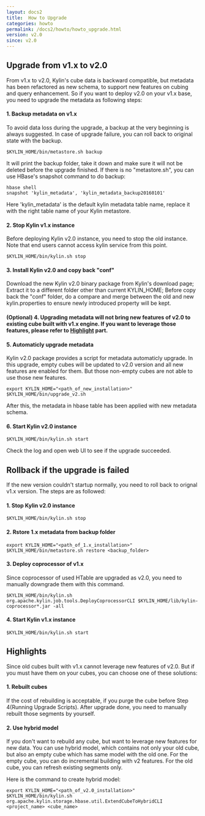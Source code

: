 ```yaml
---
layout: docs2
title:  How to Upgrade
categories: howto
permalink: /docs2/howto/howto_upgrade.html
version: v2.0
since: v2.0
---
```


## Upgrade from v1.x to v2.0 

From v1.x to v2.0, Kylin's cube data is backward compatible, but metadata has been refactored as new schema, to support new features on cubing and query enhancement. So if you want to deploy v2.0 on your v1.x base, you need to upgrade the metadata as following steps:

#### 1. Backup metadata on v1.x
To avoid data loss during the upgrade, a backup at the very beginning is always suggested. In case of upgrade failure, you can roll back to original state with the backup.

```
$KYLIN_HOME/bin/metastore.sh backup
``` 
It will print the backup folder, take it down and make sure it will not be deleted before the upgrade finished. If there is no "metastore.sh", you can use HBase's snapshot command to do backup:

```
hbase shell
snapshot 'kylin_metadata', 'kylin_metadata_backup20160101'
```
Here 'kylin_metadata' is the default kylin metadata table name, replace it with the right table name of your Kylin metastore.

#### 2. Stop Kylin v1.x instance
Before deploying Kylin v2.0 instance, you need to stop the old instance. Note that end users cannot access kylin service from this point.

```
$KYLIN_HOME/bin/kylin.sh stop
```
#### 3. Install Kylin v2.0 and copy back "conf"
Download the new Kylin v2.0 binary package from Kylin's download page; Extract it to a different folder other than current KYLIN_HOME; Before copy back the "conf" folder, do a compare and merge between the old and new kylin.properties to ensure newly introduced property will be kept.

#### (Optional) 4. Upgrading metadata will not bring new features of v2.0 to existing cube built with v1.x engine. If you want to leverage those features, please refer to [Highlight]() part.

#### 5. Automaticly upgrade metadata
Kylin v2.0 package provides a script for metadata automaticly upgrade. In this upgrade, empty cubes will be updated to v2.0 version and all new features are enabled for them. But those non-empty cubes are not able to use those new features.

```
export KYLIN_HOME="<path_of_new_installation>"
$KYLIN_HOME/bin/upgrade_v2.sh
```
After this, the metadata in hbase table has been applied with new metadata schema.

#### 6. Start Kylin v2.0 instance
```
$KYLIN_HOME/bin/kylin.sh start
```
Check the log and open web UI to see if the upgrade succeeded.

## Rollback if the upgrade is failed
If the new version couldn't startup normally, you need to roll back to orignal v1.x version. The steps are as followed:

#### 1. Stop Kylin v2.0 instance

```
$KYLIN_HOME/bin/kylin.sh stop
```
#### 2. Rstore 1.x metadata from backup folder

```
export KYLIN_HOME="<path_of_1.x_installation>"
$KYLIN_HOME/bin/metastore.sh restore <backup_folder>
``` 
#### 3. Deploy coprocessor of v1.x
Since coprocessor of used HTable are upgraded as v2.0, you need to manually downgrade them with this command.

```
$KYLIN_HOME/bin/kylin.sh org.apache.kylin.job.tools.DeployCoprocessorCLI $KYLIN_HOME/lib/kylin-coprocessor*.jar -all
```

#### 4. Start Kylin v1.x instance
 
```
$KYLIN_HOME/bin/kylin.sh start
```

## Highlights
Since old cubes built with v1.x cannot leverage new features of v2.0. But if you must have them on your cubes, you can choose one of these solutions:
#### 1. Rebuilt cubes
If the cost of rebuilding is acceptable, if you purge the cube before Step 4(Running Upgrade Scripts). After upgrade done, you need to manually rebuilt those segments by yourself.
#### 2. Use hybrid model
If you don't want to rebuild any cube, but want to leverage new features for  new data. You can use hybrid model, which contains not only your old cube, but also an empty cube which has same model with the old one. For the empty cube, you can do incremental building with v2 features. For the old cube, you can refresh existing segments only.

Here is the command to create hybrid model:

```
export KYLIN_HOME="<path_of_v2.0_installation>"
$KYLIN_HOME/bin/kylin.sh org.apache.kylin.storage.hbase.util.ExtendCubeToHybridCLI <project_name> <cube_name>
```